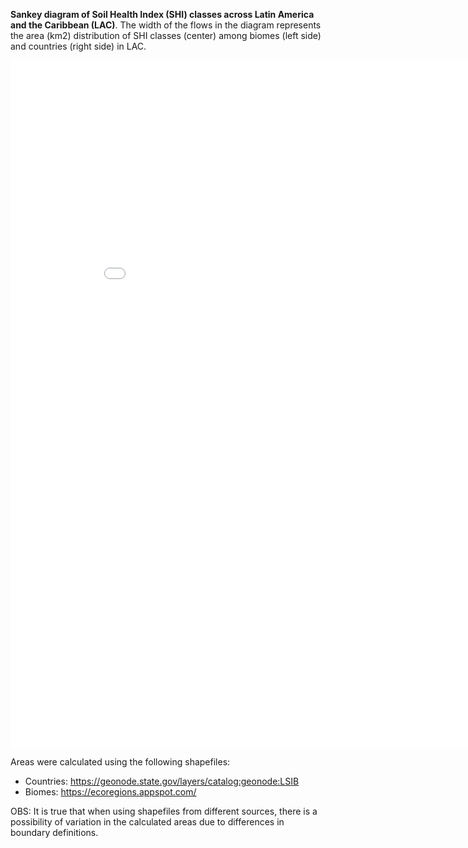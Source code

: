 **Sankey diagram of Soil Health Index (SHI) classes across Latin America and the Caribbean (LAC)**. The width of the flows in the diagram represents the area (km2) distribution of SHI classes (center) among biomes (left side) and countries (right side) in LAC.

<iframe width="900" height="1100" frameborder="0" scrolling="no" src="//plotly.com/~raulpoppiel/3.embed"></iframe>


Areas were calculated using the following shapefiles:
* Countries: https://geonode.state.gov/layers/catalog:geonode:LSIB
* Biomes: https://ecoregions.appspot.com/

OBS: It is true that when using shapefiles from different sources, there is a possibility of variation in the calculated areas due to differences in boundary definitions.
